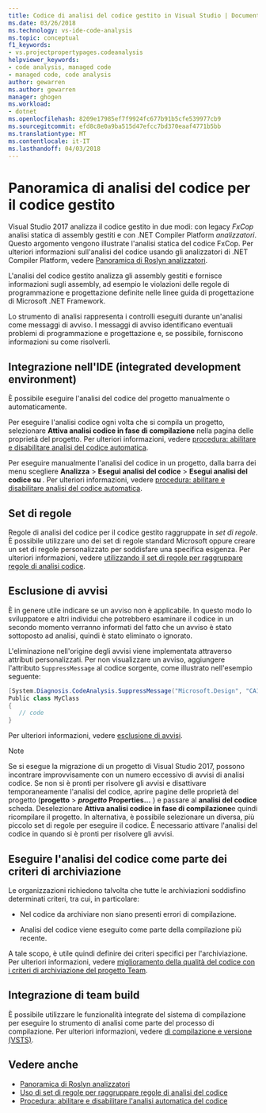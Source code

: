 ```yaml
---
title: Codice di analisi del codice gestito in Visual Studio | Documenti Microsoft
ms.date: 03/26/2018
ms.technology: vs-ide-code-analysis
ms.topic: conceptual
f1_keywords:
- vs.projectpropertypages.codeanalysis
helpviewer_keywords:
- code analysis, managed code
- managed code, code analysis
author: gewarren
ms.author: gewarren
manager: ghogen
ms.workload:
- dotnet
ms.openlocfilehash: 8209e17985ef7f9924fc677b91b5cfe539977cb9
ms.sourcegitcommit: efd8c8e0a9ba515d47efcc7bd370eaaf4771b5bb
ms.translationtype: MT
ms.contentlocale: it-IT
ms.lasthandoff: 04/03/2018
---
```

# <a name="overview-of-code-analysis-for-managed-code"></a>Panoramica di analisi del codice per il codice gestito

Visual Studio 2017 analizza il codice gestito in due modi: con legacy *FxCop* analisi statica di assembly gestiti e con .NET Compiler Platform *analizzatori*. Questo argomento vengono illustrate l'analisi statica del codice FxCop. Per ulteriori informazioni sull'analisi del codice usando gli analizzatori di .NET Compiler Platform, vedere [Panoramica di Roslyn analizzatori](../code-quality/roslyn-analyzers-overview.md).

L'analisi del codice gestito analizza gli assembly gestiti e fornisce informazioni sugli assembly, ad esempio le violazioni delle regole di programmazione e progettazione definite nelle linee guida di progettazione di Microsoft .NET Framework.

Lo strumento di analisi rappresenta i controlli eseguiti durante un'analisi come messaggi di avviso. I messaggi di avviso identificano eventuali problemi di programmazione e progettazione e, se possibile, forniscono informazioni su come risolverli.

## <a name="ide-integrated-development-environment-integration"></a>Integrazione nell'IDE (integrated development environment)

È possibile eseguire l'analisi del codice del progetto manualmente o automaticamente.

Per eseguire l'analisi codice ogni volta che si compila un progetto, selezionare **Attiva analisi codice in fase di compilazione** nella pagina delle proprietà del progetto. Per ulteriori informazioni, vedere [procedura: abilitare e disabilitare analisi del codice automatica](../code-quality/how-to-enable-and-disable-automatic-code-analysis-for-managed-code.md).

Per eseguire manualmente l'analisi del codice in un progetto, dalla barra dei menu scegliere **Analizza** > **Esegui analisi del codice** > **Esegui analisi del codice su <project>** . Per ulteriori informazioni, vedere [procedura: abilitare e disabilitare analisi del codice automatica](../code-quality/how-to-enable-and-disable-automatic-code-analysis-for-managed-code.md).

## <a name="rule-sets"></a>Set di regole

Regole di analisi del codice per il codice gestito raggruppate in *set di regole*. È possibile utilizzare uno dei set di regole standard Microsoft oppure creare un set di regole personalizzato per soddisfare una specifica esigenza. Per ulteriori informazioni, vedere [utilizzando il set di regole per raggruppare regole di analisi codice](../code-quality/using-rule-sets-to-group-code-analysis-rules.md).

## <a name="suppress-warnings"></a>Esclusione di avvisi

È in genere utile indicare se un avviso non è applicabile. In questo modo lo sviluppatore e altri individui che potrebbero esaminare il codice in un secondo momento verranno informati del fatto che un avviso è stato sottoposto ad analisi, quindi è stato eliminato o ignorato.

L'eliminazione nell'origine degli avvisi viene implementata attraverso attributi personalizzati. Per non visualizzare un avviso, aggiungere l'attributo `SuppressMessage` al codice sorgente, come illustrato nell'esempio seguente:

```csharp
[System.Diagnosis.CodeAnalysis.SuppressMessage("Microsoft.Design", "CA1039:ListsAreStrongTyped")]
Public class MyClass
{
   // code
}
```

Per ulteriori informazioni, vedere [esclusione di avvisi](../code-quality/in-source-suppression-overview.md).

> [!NOTE]
> Se si esegue la migrazione di un progetto di Visual Studio 2017, possono incontrare improvvisamente con un numero eccessivo di avvisi di analisi codice. Se non si è pronti per risolvere gli avvisi e disattivare temporaneamente l'analisi del codice, aprire pagine delle proprietà del progetto (**progetto** > ***progetto* Properties...** ) e passare al **analisi del codice** scheda. Deselezionare **Attiva analisi codice in fase di compilazione**e quindi ricompilare il progetto. In alternativa, è possibile selezionare un diversa, più piccolo set di regole per eseguire il codice. È necessario attivare l'analisi del codice in quando si è pronti per risolvere gli avvisi.

## <a name="run-code-analysis-as-part-of-check-in-policy"></a>Eseguire l'analisi del codice come parte dei criteri di archiviazione

Le organizzazioni richiedono talvolta che tutte le archiviazioni soddisfino determinati criteri, tra cui, in particolare:

- Nel codice da archiviare non siano presenti errori di compilazione.

- Analisi del codice viene eseguito come parte della compilazione più recente.

A tale scopo, è utile quindi definire dei criteri specifici per l'archiviazione. Per ulteriori informazioni, vedere [miglioramento della qualità del codice con i criteri di archiviazione del progetto Team](../code-quality/enhancing-code-quality-with-team-project-check-in-policies.md).

## <a name="team-build-integration"></a>Integrazione di team build

È possibile utilizzare le funzionalità integrate del sistema di compilazione per eseguire lo strumento di analisi come parte del processo di compilazione. Per ulteriori informazioni, vedere [di compilazione e versione (VSTS)](/vsts/build-release/index).

## <a name="see-also"></a>Vedere anche

- [Panoramica di Roslyn analizzatori](../code-quality/roslyn-analyzers-overview.md)
- [Uso di set di regole per raggruppare regole di analisi del codice](../code-quality/using-rule-sets-to-group-code-analysis-rules.md)
- [Procedura: abilitare e disabilitare l'analisi automatica del codice](../code-quality/how-to-enable-and-disable-automatic-code-analysis-for-managed-code.md)
